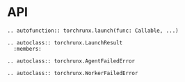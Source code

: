 # API

```{eval-rst}
.. autofunction:: torchrunx.launch(func: Callable, ...)
```

```{eval-rst}
.. autoclass:: torchrunx.LaunchResult
  :members:
```

```{eval-rst}
.. autoclass:: torchrunx.AgentFailedError
```

```{eval-rst}
.. autoclass:: torchrunx.WorkerFailedError
```
